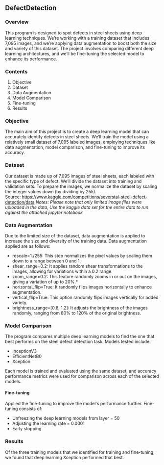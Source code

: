 ## DefectDetection

### Overview  
This program is designed to spot defects in steel sheets using deep learning techniques. We’re working with a training dataset that includes 7,095 images, and we’re applying data augmentation to boost both the size and variety of this dataset. The project involves comparing different deep learning architectures, and we’ll be fine-tuning the selected model to enhance its performance.

### Contents  
1. Objective  
2. Dataset  
3. Data Augmentation  
4. Model Comparison  
5. Fine-tuning   
6. Results  

### Objective  
The main aim of this project is to create a deep learning model that can accurately identify defects in steel sheets. We’ll train the model using a relatively small dataset of 7,095 labeled images, employing techniques like data augmentation, model comparison, and fine-tuning to improve its accuracy.

### Dataset  
Our dataset is made up of 7,095 images of steel sheets, each labeled with the specific type of defect. We’ll divide the dataset into training and validation sets. To prepare the images, we normalize the dataset by scaling the integer values down (by dividing by 255).  
Source: https://www.kaggle.com/competitions/severstal-steel-defect-detection/data
_Notes: Please note that only limited image files were uploaded in the data, Use the kaggle data set for the entire data to run against the attached jupyter notebook_

### Data Augmentation
Due to the limited size of the dataset, data augmentation is applied to increase the size and diversity of the training data. Data augmentation applied are as follows:

*	rescale=1./255: This step normalizes the pixel values by scaling them down to a range between 0 and 1.
*	shear_range=0.2: It applies random shear transformations to the images, allowing for variations within a 0.2 range. 
*   zoom_range=0.2: This feature randomly zooms in or out on the images, giving a variation of up to 20%.*  
*   horizontal_flip=True: It randomly flips images horizontally to enhance augmentation. 
*   vertical_flip=True: This option randomly flips images vertically for added variety. 
*   brightness_range=[0.8, 1.2]: It adjusts the brightness of the images randomly, ranging from 80% to 120% of the original brightness.

### Model Comparison
The program compares multiple deep learning models to find the one that best performs on the steel defect detection task. Models tested include:
 * InceptionV3
 * EfficientNetB0
 * Xception

Each model is trained and evaluated using the same dataset, and accuracy performance metrics were used for comparison across each of the selected models.

#### Fine-tuning
Applied the fine-tuning to improve the model's performance further. Fine-tuning consists of:
 * Unfreezing the deep learning models from layer = 50
 * Adjusting the learning rate = 0.0001
 * Early stopping

### Results
Of the three training models that we identified for training and fine-tuning, we found that deep learning Xception performed that best. 
